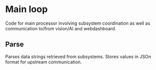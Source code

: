 # Main loop
Code for main processor involving subsystem coordination as well as communication to/from vision/AI and webdashboard.

## Parse
Parses data strings retrieved from subsystems. Stores values in JSOn format for upstream communication.

